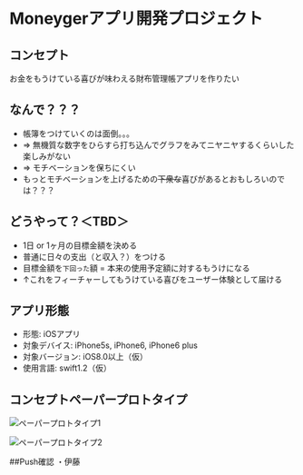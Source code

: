 # Moneygerアプリ開発プロジェクト

## コンセプト

お金をもうけている喜びが味わえる財布管理帳アプリを作りたい

## なんで？？？

* 帳簿をつけていくのは面倒。。。
* => 無機質な数字をひらすら打ち込んでグラフをみてニヤニヤするくらいした楽しみがない
* => モチベーションを保ちにくい
* もっとモチベーションを上げるための~~下衆な~~喜びがあるとおもしろいのでは？？？

## どうやって？＜TBD＞

* 1日 or 1ヶ月の目標金額を決める
* 普通に日々の支出（と収入？）をつける
* 目標金額を`下回った`額 = 本来の使用予定額に対するもうけになる
* ↑これをフィーチャーしてもうけている喜びをユーザー体験として届ける

## アプリ形態

* 形態: iOSアプリ
* 対象デバイス: iPhone5s, iPhone6, iPhone6 plus
* 対象バージョン: iOS8.0以上（仮）
* 使用言語: swift1.2（仮）

## コンセプトペーパープロトタイプ

![ペーパープロトタイプ1](https://dl.dropboxusercontent.com/u/24429555/%E5%86%99%E7%9C%9F%202015-06-21%2014%2032%2040.jpg)

![ペーパープロトタイプ2](https://dl.dropboxusercontent.com/u/24429555/%E5%86%99%E7%9C%9F%202015-06-21%2014%2033%2003.jpg)

##Push確認
・伊藤
